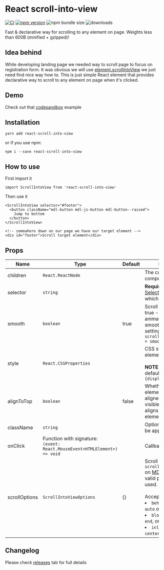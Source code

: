 # React scroll-into-view

[![CI](https://github.com/dominikbulaj/react-scroll-into-view/actions/workflows/build.yml/badge.svg)](https://github.com/dominikbulaj/react-scroll-into-view/actions/workflows/build.yml)
[![npm version](https://img.shields.io/npm/v/react-scroll-into-view)](https://www.npmjs.com/package/react-scroll-into-view)
![npm bundle size](https://img.shields.io/bundlephobia/minzip/react-scroll-into-view)
![downloads](https://img.shields.io/npm/dm/react-scroll-into-view)

Fast & declarative way for scrolling to any element on page. Weights less than 600B (minified + gzipped)!

## Idea behind

While developing landing page we needed way to scroll page to focus on registration form. It was obvious we will use [element.scrollIntoView](https://developer.mozilla.org/en-US/docs/Web/API/Element/scrollIntoView) we just need find nice way how to.
This is just simple React element that provides declarative way to scroll to any element on page when it's clicked.

## Demo

Check out that [codesandbox](https://codesandbox.io/s/14lxm6jmm7) example

## Installation

```
yarn add react-scroll-into-view
```

or if you use npm:

```
npm i --save react-scroll-into-view
```

## How to use

First import it

```
import ScrollIntoView from 'react-scroll-into-view'
```

Then use it

```
<ScrollIntoView selector="#footer">
  <button className="mdl-button mdl-js-button mdl-button--raised">
    Jump to bottom
  </button>
</ScrollIntoView>

<!-- somewhere down on our page we have our target element -->
<div id="footer">Scroll target element</div>
```

## Props

| Name          | Type                                                                         | Default | Description                                                                                                                                                                                                                                                                                                                                                         |
| ------------- | ---------------------------------------------------------------------------- | ------- | ------------------------------------------------------------------------------------------------------------------------------------------------------------------------------------------------------------------------------------------------------------------------------------------------------------------------------------------------------------------- |
| children      | `React.ReactNode`                                                            |         | The content of the component                                                                                                                                                                                                                                                                                                                                        |
| selector      | `string`                                                                     |         | **Required**. Valid [CSS Selector](https://developer.mozilla.org/en-US/docs/Web/CSS/CSS_Selectors) to element to which we want to scroll                                                                                                                                                                                                                            |
| smooth        | `boolean`                                                                    | true    | Scroll behavior; when true - transition animation will be smooth. Same as setting `scrollOptions.behavior = smooth`                                                                                                                                                                                                                                                 |
| style         | `React.CSSProperties`                                                        |         | CSS styles passed to element <br><br>**NOTE** prior v1.4.0 default value was `{display: 'inline'}`                                                                                                                                                                                                                                                                  |
| alignToTop    | `boolean`                                                                    | false   | Whether top of the element should be aligned to the top of the visible area. Default: aligns to bottom of element                                                                                                                                                                                                                                                   |
| className     | `string`                                                                     |         | Optional class name to be applied to element                                                                                                                                                                                                                                                                                                                        |
| onClick       | Function with signature:<br>`(event: React.MouseEvent<HTMLElement>) => void` |         | Callback fired on click                                                                                                                                                                                                                                                                                                                                             |
| scrollOptions | `ScrollIntoViewOptions`                                                      | {}      | Scroll options. See `scrollIntoViewOptions` on [MDN docs](https://developer.mozilla.org/en-US/docs/Web/API/Element/scrollIntoView#parameters). Only valid properties will be used.<br><br> Accepts options: <li> `behavior` (values: `auto` or `smooth`)<li> `block` (`start`, `center`, `end`, or `nearest`)<li> `inline` (`start`, `center`, `end`, or `nearest`) |

## Changelog

Please check [releases](https://github.com/dominikbulaj/react-scroll-into-view/releases) tab for full details
